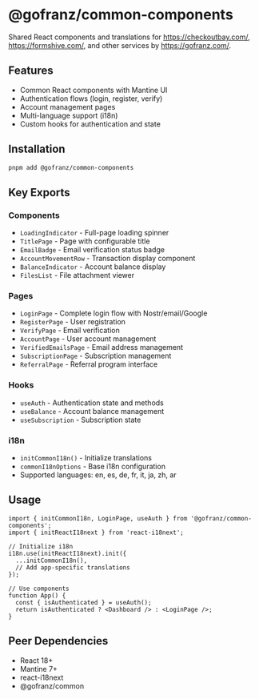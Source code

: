 # @gofranz/common-components

Shared React components and translations for https://checkoutbay.com/, https://formshive.com/, and other services by https://gofranz.com/.

## Features

- Common React components with Mantine UI
- Authentication flows (login, register, verify)
- Account management pages
- Multi-language support (i18n)
- Custom hooks for authentication and state

## Installation

```bash
pnpm add @gofranz/common-components
```

## Key Exports

### Components
- `LoadingIndicator` - Full-page loading spinner
- `TitlePage` - Page with configurable title
- `EmailBadge` - Email verification status badge
- `AccountMovementRow` - Transaction display component
- `BalanceIndicator` - Account balance display
- `FilesList` - File attachment viewer

### Pages
- `LoginPage` - Complete login flow with Nostr/email/Google
- `RegisterPage` - User registration
- `VerifyPage` - Email verification
- `AccountPage` - User account management
- `VerifiedEmailsPage` - Email address management
- `SubscriptionPage` - Subscription management
- `ReferralPage` - Referral program interface

### Hooks
- `useAuth` - Authentication state and methods
- `useBalance` - Account balance management
- `useSubscription` - Subscription state

### i18n
- `initCommonI18n()` - Initialize translations
- `commonI18nOptions` - Base i18n configuration
- Supported languages: en, es, de, fr, it, ja, zh, ar

## Usage

```tsx
import { initCommonI18n, LoginPage, useAuth } from '@gofranz/common-components';
import { initReactI18next } from 'react-i18next';

// Initialize i18n
i18n.use(initReactI18next).init({
  ...initCommonI18n(),
  // Add app-specific translations
});

// Use components
function App() {
  const { isAuthenticated } = useAuth();
  return isAuthenticated ? <Dashboard /> : <LoginPage />;
}
```

## Peer Dependencies

- React 18+
- Mantine 7+
- react-i18next
- @gofranz/common